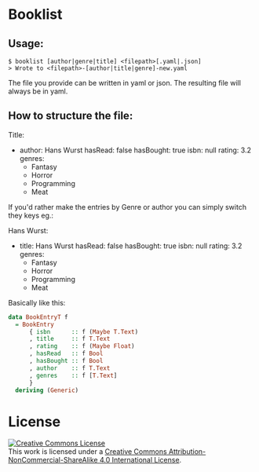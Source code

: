 # Booklist

## Usage:

```
$ booklist [author|genre|title] <filepath>[.yaml|.json]
> Wrote to <filepath>-[author|title|genre]-new.yaml
```

The file you provide can be written in yaml or json.
  The resulting file will always be in yaml.

## How to structure the file:

Title:
  - author: Hans Wurst
    hasRead: false
    hasBought: true
    isbn: null
    rating: 3.2
    genres:
    - Fantasy
    - Horror
    - Programming
    - Meat

If you'd rather make the entries by Genre or author you can simply switch
  they keys eg.:

Hans Wurst:
  - title: Hans Wurst
    hasRead: false
    hasBought: true
    isbn: null
    rating: 3.2
    genres:
    - Fantasy
    - Horror
    - Programming
    - Meat

Basically like this:

```hs
data BookEntryT f
  = BookEntry
      { isbn      :: f (Maybe T.Text)
      , title     :: f T.Text
      , rating    :: f (Maybe Float)
      , hasRead   :: f Bool
      , hasBought :: f Bool
      , author    :: f T.Text
      , genres    :: f [T.Text]
      }
  deriving (Generic)
```

# License

<a rel="license" href="http://creativecommons.org/licenses/by-nc-sa/4.0/"><img alt="Creative Commons License" style="border-width:0" src="https://i.creativecommons.org/l/by-nc-sa/4.0/88x31.png" /></a><br />This work is licensed under a <a rel="license" href="http://creativecommons.org/licenses/by-nc-sa/4.0/">Creative Commons Attribution-NonCommercial-ShareAlike 4.0 International License</a>.
